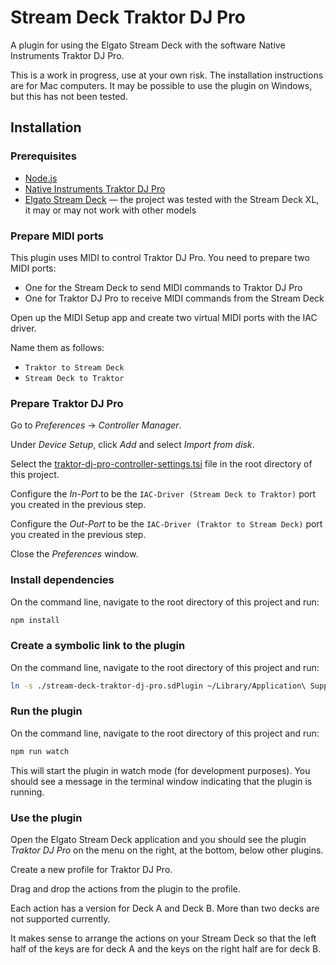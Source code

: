 # Stream Deck Traktor DJ Pro

A plugin for using the Elgato Stream Deck with the software Native Instruments
Traktor DJ Pro.

This is a work in progress, use at your own risk. The installation instructions
are for Mac computers. It may be possible to use the plugin on Windows, but this
has not been tested.

## Installation

### Prerequisites

- [Node.js](https://nodejs.org/en/download/)
- [Native Instruments Traktor DJ Pro](https://www.native-instruments.com/en/products/traktor/dj-software/traktor-dj-pro/)
- [Elgato Stream Deck](https://www.elgato.com/en/stream-deck) — the project was
  tested with the Stream Deck XL, it may or may not work with other models

### Prepare MIDI ports

This plugin uses MIDI to control Traktor DJ Pro. You need to prepare two MIDI
ports:

- One for the Stream Deck to send MIDI commands to Traktor DJ Pro
- One for Traktor DJ Pro to receive MIDI commands from the Stream Deck

Open up the MIDI Setup app and create two virtual MIDI ports with the IAC
driver.

Name them as follows:

- `Traktor to Stream Deck`
- `Stream Deck to Traktor`

### Prepare Traktor DJ Pro

Go to _Preferences_ → _Controller Manager_.

Under _Device Setup_, click _Add_ and select _Import from disk_.

Select the
[traktor-dj-pro-controller-settings.tsi](traktor-dj-pro-controller-settings.tsi)
file in the root directory of this project.

Configure the _In-Port_ to be the `IAC-Driver (Stream Deck to Traktor)` port you
created in the previous step.

Configure the _Out-Port_ to be the `IAC-Driver (Traktor to Stream Deck)` port
you created in the previous step.

Close the _Preferences_ window.

### Install dependencies

On the command line, navigate to the root directory of this project and run:

```bash
npm install
```

### Create a symbolic link to the plugin

On the command line, navigate to the root directory of this project and run:

```bash
ln -s ./stream-deck-traktor-dj-pro.sdPlugin ~/Library/Application\ Support/StreamDeck/Plugins/
```

### Run the plugin

On the command line, navigate to the root directory of this project and run:

```bash
npm run watch
```

This will start the plugin in watch mode (for development purposes). You should
see a message in the terminal window indicating that the plugin is running.

### Use the plugin

Open the Elgato Stream Deck application and you should see the plugin _Traktor
DJ Pro_ on the menu on the right, at the bottom, below other plugins.

Create a new profile for Traktor DJ Pro.

Drag and drop the actions from the plugin to the profile.

Each action has a version for Deck A and Deck B. More than two decks are not
supported currently.

It makes sense to arrange the actions on your Stream Deck so that the left half
of the keys are for deck A and the keys on the right half are for deck B.

